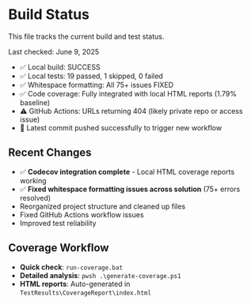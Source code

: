 # Build Status

This file tracks the current build and test status.

Last checked: June 9, 2025
- ✅ Local build: SUCCESS  
- ✅ Local tests: 19 passed, 1 skipped, 0 failed
- ✅ Whitespace formatting: All 75+ issues FIXED
- ✅ Code coverage: Fully integrated with local HTML reports (1.79% baseline)
- ⚠️ GitHub Actions: URLs returning 404 (likely private repo or access issue)
- 🚀 Latest commit pushed successfully to trigger new workflow

## Recent Changes
- ✅ **Codecov integration complete** - Local HTML coverage reports working
- ✅ **Fixed whitespace formatting issues across solution** (75+ errors resolved)
- Reorganized project structure and cleaned up files
- Fixed GitHub Actions workflow issues
- Improved test reliability

## Coverage Workflow
- **Quick check**: `run-coverage.bat`
- **Detailed analysis**: `pwsh .\generate-coverage.ps1`
- **HTML reports**: Auto-generated in `TestResults\CoverageReport\index.html`
